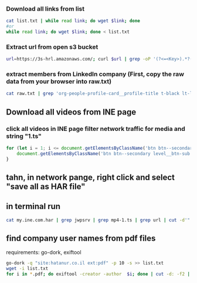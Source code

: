

### Download all links from list

```bash
cat list.txt | while read link; do wget $link; done
#or 
while read link; do wget $link; done < list.txt
```
### Extract url from open s3 bucket
```bash
url=https://3s-hrl.amazonaws.com/; curl $url | grep -oP '(?<=<Key>).*?(?=</Key>)' | awk '{print $url$1} | tee list.txt'
```
### extract members from LinkedIn company (First, copy the raw data from your browser into raw.txt)
```bash
cat raw.txt | grep 'org-people-profile-card__profile-title t-black lt-line-clamp lt-line-clamp--single-line ember-view' | cut -d '>' -f 2 | grep -v 'LinkedIn Member' | sort -u
```

## Download all videos from INE page
### click all videos in INE page filter network traffic for media and string "1.ts"
```js
for (let i = 1; i <= document.getElementsByClassName('btn btn--secondary level__btn-sub').length; i++) {
    document.getElementsByClassName('btn btn--secondary level__btn-sub')[i].click();await new Promise(r => setTimeout(r, 5000));
}
```
## tahn, in network pange, right click and select "save all as HAR file"
## in terminal run 
```bash  
cat my.ine.com.har | grep jwpsrv | grep mp4-1.ts | grep url | cut -d'"' -f4 | sed -s 's/-1.ts//g'
```

## find company user names from pdf files
requirements: go-dork, exiftool
```bash
go-dork -q "site:hatanur.co.il ext:pdf" -p 10 -s >> list.txt
wget -i list.txt
for i in *.pdf; do exiftool -creator -author  $i; done | cut -d: -f2 | sort -uf | grep -v ® 

```
